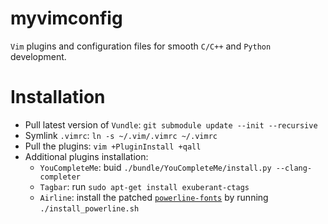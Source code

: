 # myvimconfig
`Vim` plugins and configuration files for smooth `C/C++` and `Python` development.

# Installation
* Pull latest version of `Vundle`: `git submodule update --init --recursive`
* Symlink `.vimrc`: `ln -s ~/.vim/.vimrc ~/.vimrc`
* Pull the plugins: `vim +PluginInstall +qall`
* Additional plugins installation:
  * `YouCompleteMe`: buid `./bundle/YouCompleteMe/install.py --clang-completer`
  * `Tagbar`: run `sudo apt-get install exuberant-ctags`
  * `Airline`: install the patched [`powerline-fonts`](https://github.com/powerline/fonts) by running `./install_powerline.sh`
